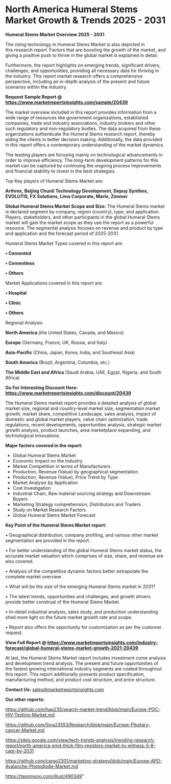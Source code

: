# North America Humeral Stems Market Growth & Trends 2025 - 2031

<Strong> Humeral Stems Market Overview 2025 - 2031</strong>

The rising technology in Humeral Stems Market is also depicted in this research report. Factors that are boosting the growth of the market, and giving a positive push to thrive in the global market is explained in detail.

Furthermore, the report highlights on emerging trends, significant drivers, challenges, and opportunities, providing all necessary data for thriving in the industry. This report market research offers a comprehensive perspective, including an in-depth analysis of the present and future scenarios within the industry.

<strong>Request Sample Report @ <a href=https://www.marketreportsinsights.com/sample/20439>https://www.marketreportsinsights.com/sample/20439</a></strong>

The market overview included in this report provides information from a wide range of resources like government organizations, established companies, trade and industry associations, industry brokers and other such regulatory and non-regulatory bodies. The data acquired from these organizations authenticate the Humeral Stems research report, thereby aiding the clients in better decision making. Additionally, the data provided in this report offers a contemporary understanding of the market dynamics.

The leading players are focusing mainly on technological advancements in order to improve efficiency. The long-term development patterns for this market can be captured by continuing the ongoing process improvements and financial stability to invest in the best strategies.

Top Key players of Humeral Stems Market are:

<strong>Arthrex, Beijing Chunli Technology Development, Depuy Synthes, EVOLUTIS, FX Solutions, Lima Corporate, Marle, Zimmer</strong>

<strong><b>Global Humeral Stems Market Scope and Size:</b></strong>
The Humeral Stems market is declared segment by company, region (country), type, and application. Players, stakeholders, and other participants in the global Humeral Stems market will gain the market scope as they use the report as a powerful resource. The segmental analysis focuses on revenue and product by type and application and the forecast period of 2025-2031.

Humeral Stems Market Types covered in this report are:

<strong>• Cemented

• Cementless

• Others</strong>

Market Applications covered in this report are:

<strong>• Hospital

• Clinic

• Others</strong> 

Regional Analysis

<strong>North America</strong> (the United States, Canada, and Mexico)

<strong>Europe</strong> (Germany, France, UK, Russia, and Italy)

<strong>Asia-Pacific</strong> (China, Japan, Korea, India, and Southeast Asia)

<strong>South America</strong> (Brazil, Argentina, Colombia, etc.)

<strong>The Middle East and Africa</strong> (Saudi Arabia, UAE, Egypt, Nigeria, and South Africa)

<strong>Go For Interesting Discount Here: <a href=https://www.marketreportsinsights.com/discount/20439>https://www.marketreportsinsights.com/discount/20439</a></strong>

The Humeral Stems market report provides a detailed analysis of global market size, regional and country-level market size, segmentation market growth, market share, competitive Landscape, sales analysis, impact of domestic and global market players, value chain optimization, trade regulations, recent developments, opportunities analysis, strategic market growth analysis, product launches, area marketplace expanding, and technological innovations.

<strong><b>Major factors covered in the report:</b></strong>
<ul>
  <li>Global Humeral Stems Market </li>
  <li>Economic Impact on the Industry</li>
  <li>Market Competition in terms of Manufacturers</li>
  <li>Production, Revenue (Value) by geographical segmentation</li>
  <li>Production, Revenue (Value), Price Trend by Type</li>
  <li>Market Analysis by Application</li>
  <li>Cost Investigation</li>
  <li>Industrial Chain, Raw material sourcing strategy and Downstream Buyers</li>
  <li>Marketing Strategy comprehension, Distributors and Traders</li>
  <li>Study on Market Research Factors</li>
  <li>Global Humeral Stems Market Forecast</li>
</ul>

<strong><b>Key Point of the Humeral Stems Market report:</b></strong>

• Geographical distribution, company profiling, and various other market segmentation are provided in the report.

• For better understanding of the global Humeral Stems market status, the accurate market valuation which comprises of size, share, and revenue are also covered.

• Analysis of the competitive dynamic factors better extrapolate the complete market overview

• What will be the size of the emerging Humeral Stems market in 2031?

• The latest trends, opportunities and challenges, and growth drivers provide better construal of the Humeral Stems Market.

• In-detail industrial analysis, sales study, and production understanding shed more light on the future market growth rate and scope.

• Report also offers the opportunity for customization as per the customer request.

<strong><b>View Full Report @ <a href=https://www.marketreportsinsights.com/industry-forecast/global-humeral-stems-market-growth-2021-20439>https://www.marketreportsinsights.com/industry-forecast/global-humeral-stems-market-growth-2021-20439</a></b></strong>


At last, the Humeral Stems Market report includes investment come analysis and development trend analysis. The present and future opportunities of the fastest growing international industry segments are coated throughout this report. This report additionally presents product specification, manufacturing method, and product cost structure, and price structure.

<strong>Contact Us:</strong>
sales@marketreportsinsights.com

<strong>Our other reports:</strong>

<a href=https://github.com/haq235/search-market-trend/blob/main/Europe-POC-HIV-Testing-Market.md>https://github.com/haq235/search-market-trend/blob/main/Europe-POC-HIV-Testing-Market.md</a>

<a href=https://github.com/Siya23553/Research/blob/main/Europe-Pituitary-cancer-Market.md>https://github.com/Siya23553/Research/blob/main/Europe-Pituitary-cancer-Market.md</a>

<a href=https://sites.google.com/view/tech-trends-analysis/trending-research-report/north-america-smd-thick-film-resistors-market-to-witness-5-8-cagr-by-2031>https://sites.google.com/view/tech-trends-analysis/trending-research-report/north-america-smd-thick-film-resistors-market-to-witness-5-8-cagr-by-2031</a>

<a href=https://github.com/cargo2301/marketing-strategy/blob/main/Europe-APD-Avalanche-Photodiode-Market.md>https://github.com/cargo2301/marketing-strategy/blob/main/Europe-APD-Avalanche-Photodiode-Market.md</a>

<a href=https://tanomuno.com/illust/490349>https://tanomuno.com/illust/490349</a>"
